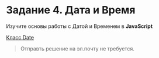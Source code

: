 # Задание 4. Дата и Время

Изучите основы работы с Датой и Временем в **JavaScript**

[Класс Date](https://developer.mozilla.org/ru/docs/Web/JavaScript/Reference/Global_Objects/Date)

> Отправть решение на эл.почту не требуется.